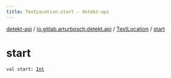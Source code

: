```yaml
---
title: TextLocation.start - detekt-api
---
```


[detekt-api](../../index.html) / [io.gitlab.arturbosch.detekt.api](../index.html) / [TextLocation](index.html) / [start](./start.html)

# start

`val start: `[`Int`](https://kotlinlang.org/api/latest/jvm/stdlib/kotlin/-int/index.html)